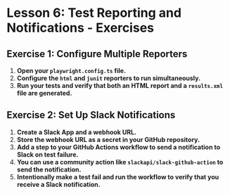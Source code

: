# Lesson 6: Test Reporting and Notifications - Exercises

## Exercise 1: Configure Multiple Reporters

1. **Open your `playwright.config.ts` file.**
2. **Configure the `html` and `junit` reporters to run simultaneously.**
3. **Run your tests and verify that both an HTML report and a `results.xml` file are generated.**

## Exercise 2: Set Up Slack Notifications

1. **Create a Slack App and a webhook URL.**
2. **Store the webhook URL as a secret in your GitHub repository.**
3. **Add a step to your GitHub Actions workflow to send a notification to Slack on test failure.**
4. **You can use a community action like `slackapi/slack-github-action` to send the notification.**
5. **Intentionally make a test fail and run the workflow to verify that you receive a Slack notification.**